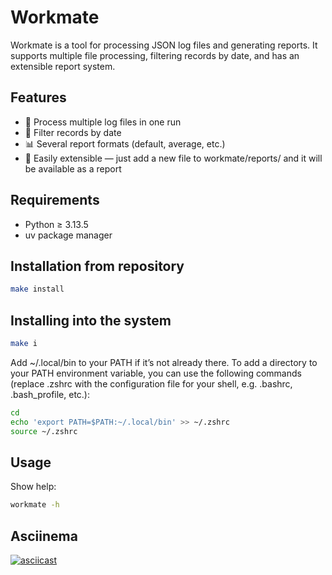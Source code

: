 # Workmate

Workmate is a tool for processing JSON log files and generating reports.
It supports multiple file processing, filtering records by date, and has an extensible report system.

## Features
- 📂 Process multiple log files in one run
- 📅 Filter records by date
- 📊 Several report formats (default, average, etc.)
- 🧩 Easily extensible — just add a new file to workmate/reports/ and it will be available as a report

## Requirements

- Python ≥ 3.13.5
- uv package manager

## Installation from repository

```bash
make install
```

## Installing into the system

```bash
make i
```

Add ~/.local/bin to your PATH if it’s not already there.
To add a directory to your PATH environment variable, you can use the following commands (replace .zshrc with the configuration file for your shell, e.g. .bashrc, .bash_profile, etc.):

```bash
cd
echo 'export PATH=$PATH:~/.local/bin' >> ~/.zshrc
source ~/.zshrc
```

## Usage

Show help:

```bash
workmate -h
```

## Asciinema

[![asciicast](https://asciinema.org/a/cy1EPxA3fvO5rjlG0YlVrwIS5.svg)](https://asciinema.org/a/cy1EPxA3fvO5rjlG0YlVrwIS5)